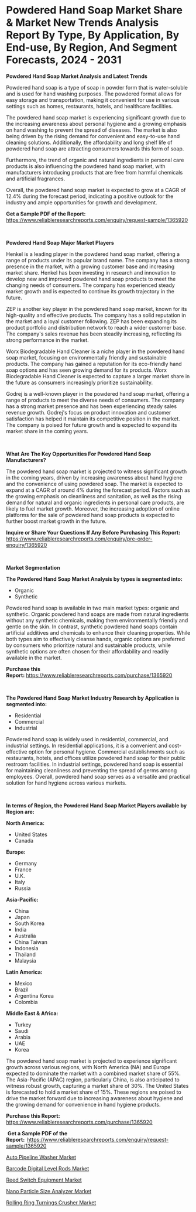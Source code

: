 <p><h1>Powdered Hand Soap Market Share & Market New Trends Analysis Report By Type, By Application, By End-use, By Region, And Segment Forecasts, 2024 - 2031</h1></p><p><strong>Powdered Hand Soap Market Analysis and Latest Trends</strong></p>
<p><p>Powdered hand soap is a type of soap in powder form that is water-soluble and is used for hand washing purposes. The powdered format allows for easy storage and transportation, making it convenient for use in various settings such as homes, restaurants, hotels, and healthcare facilities.</p><p>The powdered hand soap market is experiencing significant growth due to the increasing awareness about personal hygiene and a growing emphasis on hand washing to prevent the spread of diseases. The market is also being driven by the rising demand for convenient and easy-to-use hand cleaning solutions. Additionally, the affordability and long shelf life of powdered hand soap are attracting consumers towards this form of soap.</p><p>Furthermore, the trend of organic and natural ingredients in personal care products is also influencing the powdered hand soap market, with manufacturers introducing products that are free from harmful chemicals and artificial fragrances.</p><p>Overall, the powdered hand soap market is expected to grow at a CAGR of 12.4% during the forecast period, indicating a positive outlook for the industry and ample opportunities for growth and development.</p></p>
<p><strong>Get a Sample PDF of the Report:&nbsp;</strong> <a href="https://www.reliableresearchreports.com/enquiry/request-sample/1365920">https://www.reliableresearchreports.com/enquiry/request-sample/1365920</a></p>
<p>&nbsp;</p>
<p><strong>Powdered Hand Soap Major Market Players</strong></p>
<p><p>Henkel is a leading player in the powdered hand soap market, offering a range of products under its popular brand name. The company has a strong presence in the market, with a growing customer base and increasing market share. Henkel has been investing in research and innovation to develop new and improved powdered hand soap products to meet the changing needs of consumers. The company has experienced steady market growth and is expected to continue its growth trajectory in the future.</p><p>ZEP is another key player in the powdered hand soap market, known for its high-quality and effective products. The company has a solid reputation in the market and a loyal customer following. ZEP has been expanding its product portfolio and distribution network to reach a wider customer base. The company's sales revenue has been steadily increasing, reflecting its strong performance in the market.</p><p>Worx Biodegradable Hand Cleaner is a niche player in the powdered hand soap market, focusing on environmentally friendly and sustainable products. The company has gained a reputation for its eco-friendly hand soap options and has seen growing demand for its products. Worx Biodegradable Hand Cleaner is expected to capture a larger market share in the future as consumers increasingly prioritize sustainability.</p><p>Godrej is a well-known player in the powdered hand soap market, offering a range of products to meet the diverse needs of consumers. The company has a strong market presence and has been experiencing steady sales revenue growth. Godrej's focus on product innovation and customer satisfaction has helped it maintain its competitive position in the market. The company is poised for future growth and is expected to expand its market share in the coming years.</p></p>
<p>&nbsp;</p>
<p><strong>What Are The Key Opportunities For Powdered Hand Soap Manufacturers?</strong></p>
<p><p>The powdered hand soap market is projected to witness significant growth in the coming years, driven by increasing awareness about hand hygiene and the convenience of using powdered soap. The market is expected to expand at a CAGR of around 4% during the forecast period. Factors such as the growing emphasis on cleanliness and sanitation, as well as the rising demand for natural and organic ingredients in personal care products, are likely to fuel market growth. Moreover, the increasing adoption of online platforms for the sale of powdered hand soap products is expected to further boost market growth in the future.</p></p>
<p><strong>Inquire or Share Your Questions If Any Before Purchasing This Report:</strong> <a href="https://www.reliableresearchreports.com/enquiry/pre-order-enquiry/1365920">https://www.reliableresearchreports.com/enquiry/pre-order-enquiry/1365920</a></p>
<p>&nbsp;</p>
<p><strong>Market Segmentation</strong></p>
<p><strong>The Powdered Hand Soap Market Analysis by types is segmented into:</strong></p>
<p><ul><li>Organic</li><li>Synthetic</li></ul></p>
<p><p>Powdered hand soap is available in two main market types: organic and synthetic. Organic powdered hand soaps are made from natural ingredients without any synthetic chemicals, making them environmentally friendly and gentle on the skin. In contrast, synthetic powdered hand soaps contain artificial additives and chemicals to enhance their cleaning properties. While both types aim to effectively cleanse hands, organic options are preferred by consumers who prioritize natural and sustainable products, while synthetic options are often chosen for their affordability and readily available in the market.</p></p>
<p><strong>Purchase this Report:&nbsp;</strong><a href="https://www.reliableresearchreports.com/purchase/1365920">https://www.reliableresearchreports.com/purchase/1365920</a></p>
<p>&nbsp;</p>
<p><strong>The Powdered Hand Soap Market Industry Research by Application is segmented into:</strong></p>
<p><ul><li>Residential</li><li>Commercial</li><li>Industrial</li></ul></p>
<p><p>Powdered hand soap is widely used in residential, commercial, and industrial settings. In residential applications, it is a convenient and cost-effective option for personal hygiene. Commercial establishments such as restaurants, hotels, and offices utilize powdered hand soap for their public restroom facilities. In industrial settings, powdered hand soap is essential for maintaining cleanliness and preventing the spread of germs among employees. Overall, powdered hand soap serves as a versatile and practical solution for hand hygiene across various markets.</p></p>
<p>&nbsp;</p>
<p><strong>In terms of Region, the Powdered Hand Soap Market Players available by Region are:</strong></p>
<p>
    <p> <strong> North America: </strong>
        <ul>
            <li>United States</li>
            <li>Canada</li>
        </ul>
        </p> 
    <p> <strong> Europe: </strong>
        <ul>
            <li>Germany</li>
            <li>France</li>
            <li>U.K.</li>
            <li>Italy</li>
            <li>Russia</li>
        </ul>
        </p> 
    <p> <strong> Asia-Pacific: </strong>
        <ul>
            <li>China</li>
            <li>Japan</li>
            <li>South Korea</li>
            <li>India</li>
            <li>Australia</li>
            <li>China Taiwan</li>
            <li>Indonesia</li>
            <li>Thailand</li>
            <li>Malaysia</li>
        </ul>
        </p> 
    <p> <strong> Latin America: </strong>
        <ul>
            <li>Mexico</li>
            <li>Brazil</li>
            <li>Argentina Korea</li>
            <li>Colombia</li>
        </ul>
        </p> 
    <p> <strong> Middle East & Africa: </strong>
        <ul>
            <li>Turkey</li>
            <li>Saudi</li>
            <li>Arabia</li>
            <li>UAE</li>
            <li>Korea</li>
        </ul>
    </p>
    </p>
<p><p>The powdered hand soap market is projected to experience significant growth across various regions, with North America (NA) and Europe expected to dominate the market with a combined market share of 55%. The Asia-Pacific (APAC) region, particularly China, is also anticipated to witness robust growth, capturing a market share of 30%. The United States is forecasted to hold a market share of 15%. These regions are poised to drive the market forward due to increasing awareness about hygiene and the growing demand for convenience in hand hygiene products.</p></p>
<p><strong>Purchase this Report: </strong><a href="https://www.reliableresearchreports.com/purchase/1365920">https://www.reliableresearchreports.com/purchase/1365920</a></p>
<p>&nbsp;<strong>Get a Sample PDF of the Report:&nbsp;&nbsp;</strong><a href="https://www.reliableresearchreports.com/enquiry/request-sample/1365920">https://www.reliableresearchreports.com/enquiry/request-sample/1365920</a></p>
<p><strong></strong></p>
<p><p><a href="https://medium.com/@deirdredavies67/auto-pipeline-washer-market-report-reveals-the-latest-trends-and-growth-opportunities-of-this-2abbfdf08108">Auto Pipeline Washer Market</a></p><p><a href="https://medium.com/@deirdredavies67/barcode-digital-level-rods-market-the-key-to-successful-business-strategy-forecast-till-2031-a970bc524063">Barcode Digital Level Rods Market</a></p><p><a href="https://medium.com/@seanhunt765/decoding-reed-switch-equipment-market-metrics-market-share-trends-and-growth-patterns-fdf4840bd4db">Reed Switch Equipment Market</a></p><p><a href="https://medium.com/p/82f3ff8f1b7e/edit">Nano Particle Size Analyzer Market</a></p><p><a href="https://medium.com/@seanhunt765/rolling-ring-turnings-crusher-market-share-evolution-and-market-growth-trends-2024-2031-fb240e42742d">Rolling Ring Turnings Crusher Market</a></p></p>